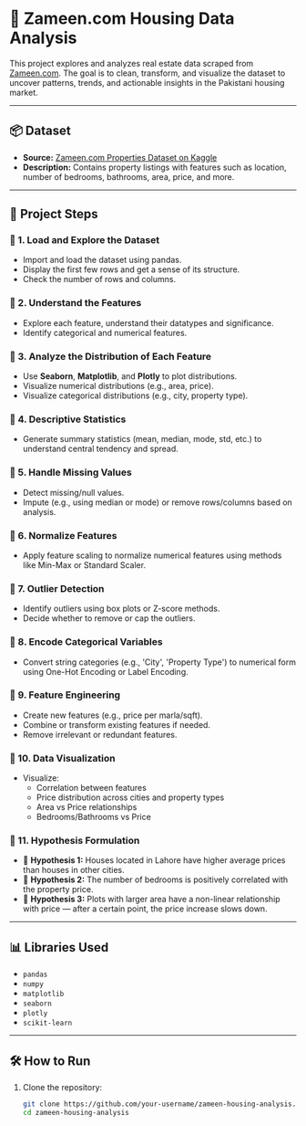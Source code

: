 # 🏡 Zameen.com Housing Data Analysis

This project explores and analyzes real estate data scraped from [Zameen.com]([https://www.kaggle.com/datasets/mohammadfaisal962/zameencom-properties-dataset](https://www.kaggle.com/datasets/huzzefakhan/zameencom-property-data-pakistan)). The goal is to clean, transform, and visualize the dataset to uncover patterns, trends, and actionable insights in the Pakistani housing market.

---

## 📦 Dataset

- **Source:** [Zameen.com Properties Dataset on Kaggle]([https://www.kaggle.com/datasets/mohammadfaisal962/zameencom-properties-dataset](https://www.kaggle.com/datasets/huzzefakhan/zameencom-property-data-pakistan))
- **Description:** Contains property listings with features such as location, number of bedrooms, bathrooms, area, price, and more.

---

## 📌 Project Steps

### 🔹 1. Load and Explore the Dataset
- Import and load the dataset using pandas.
- Display the first few rows and get a sense of its structure.
- Check the number of rows and columns.

### 🔹 2. Understand the Features
- Explore each feature, understand their datatypes and significance.
- Identify categorical and numerical features.

### 🔹 3. Analyze the Distribution of Each Feature
- Use **Seaborn**, **Matplotlib**, and **Plotly** to plot distributions.
- Visualize numerical distributions (e.g., area, price).
- Visualize categorical distributions (e.g., city, property type).

### 🔹 4. Descriptive Statistics
- Generate summary statistics (mean, median, mode, std, etc.) to understand central tendency and spread.

### 🔹 5. Handle Missing Values
- Detect missing/null values.
- Impute (e.g., using median or mode) or remove rows/columns based on analysis.

### 🔹 6. Normalize Features
- Apply feature scaling to normalize numerical features using methods like Min-Max or Standard Scaler.

### 🔹 7. Outlier Detection
- Identify outliers using box plots or Z-score methods.
- Decide whether to remove or cap the outliers.

### 🔹 8. Encode Categorical Variables
- Convert string categories (e.g., 'City', 'Property Type') to numerical form using One-Hot Encoding or Label Encoding.

### 🔹 9. Feature Engineering
- Create new features (e.g., price per marla/sqft).
- Combine or transform existing features if needed.
- Remove irrelevant or redundant features.

### 🔹 10. Data Visualization
- Visualize:
  - Correlation between features
  - Price distribution across cities and property types
  - Area vs Price relationships
  - Bedrooms/Bathrooms vs Price

### 🔹 11. Hypothesis Formulation
- 📌 **Hypothesis 1:** Houses located in Lahore have higher average prices than houses in other cities.
- 📌 **Hypothesis 2:** The number of bedrooms is positively correlated with the property price.
- 📌 **Hypothesis 3:** Plots with larger area have a non-linear relationship with price — after a certain point, the price increase slows down.

---

## 📊 Libraries Used

- `pandas`
- `numpy`
- `matplotlib`
- `seaborn`
- `plotly`
- `scikit-learn`

---

## 🛠 How to Run

1. Clone the repository:
   ```bash
   git clone https://github.com/your-username/zameen-housing-analysis.git
   cd zameen-housing-analysis
